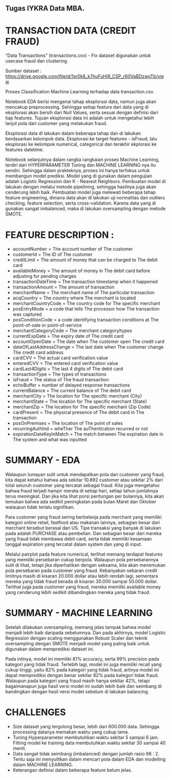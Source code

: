 ## Tugas IYKRA Data MBA.

# TRANSACTION DATA (CREDIT FRAUD)

“Data Transactions” (transactions.csv) - Fix dataset digunakan untuk usecase fraud dan clustering.

Sumber dataset : https://drive.google.com/file/d/1sr0k8_k7huFuHiR_C5P_r60VaBDzwoTb/view

Proses Classification Machine Learning terhadap data transaction.csv. 

Notebook EDA berisi mengenai tahap eksplorasi data, namun juga akan mencakup preprocessing. Sehingga setiap feature dari data yang di eksplorasi akan bersih dari Null Values, serta sesuai dengan definisi dari tiap features. Tujuan eksplorasi data ini adalah untuk mengetahui lebih lanjut pola dari customer yang melakukan fraud. 

Eksplorasi data di lakukan dalam beberapa tahap dan di lakukan berdasarkan kelompok data. Eksplorasi ke target features - isFraud, lalu eksplorasi ke kelompok numerical, categorical dan terakhir ekplorasi ke features datetime.

Notebook selanjutnya dalam rangka rangkaian proses Machine Learning, terdiri dari HYPERPARAMETER Tuning dan MACHINE LEARNING nya itu sendiri. Sehingga dalam prakteknya, proses ini hanya terfokus untuk membangun model prediksi. Model yang di gunakan dalam pengujian adalah Logistic Regression dan K - Nearest Neighbors. Pembuatan model di lakukan dengan melalui metode pipelining, sehingga hasilnya juga akan cenderung lebih baik. Pembuatan model juga melewati beberapa tahap feature engineering, dimana data akan di lakukan uji normalitas dan outliers checking, feature selection, serta cross-validation. Karena data yang di gunakan sangat imbalanced, maka di lakukan oversampling dengan metode SMOTE.


# FEATURE DESCRIPTION :

- accountNumber             = The account number of The customer
- customerId    =  The ID of The customer
- creditLimit               =  The amount of money that can be charged to The debit card
- availableMoney        = The amount of money in The debit card before adjusting for pending charges      
- transactionDateTime       = The transaction timestamp when it happened
- transactionAmount        = The amount of transaction 
- merchantName          = The merchant name of The particular transaction
- acqCountry             = The country where The merchant is located
- merchantCountryCode    = The country code for The specific merchant
- posEntryMode        = a code that tells The processor how The transaction was captured
- posConditionCode   = a code identifying transaction conditions at The point-of-sale or point-of-service
- merchantCategoryCode    = The merchant category/types
- currentExpDate       =  The expiry date of The credit card
- accountOpenDate      = The date when The customer open The credit card
- dateOfLastAddressChange    = The last date when The customer change The credit card address
- cardCVV = The actual card verification value
- enteredCVV       = The entered card verification value
- cardLast4Digits     = The last 4 digits of The debit card
- transactionType        = The types of transactions
- isFraud      = The status of The fraud transaction
- echoBuffer    = number of delayed response transactions
- currentBalance =  The current balance of The debit card
- merchantCity = The location for The specific merchant (City)
- merchantState   = The location for The specific merchant (State)
- merchantZip = The location for The specific merchant (Zip Code)           
- cardPresent =     The physical presence of The debit card in The transaction
- posOnPremises = The location of The point of sales          
- recurringAuthInd  = wheTher The auThentication recurred or not
- expirationDateKeyInMatch = The match between The expiration date in The system and what was inputted

# SUMMARY - EDA 

Walaupun lumayan sulit untuk mendapatkan pola dari customer yang fraud, kita dapat ketahui bahwa ada sekitar 10.892 customer atau sekitar 2% dari total seluruh customer yang tercatat sebagai fraud. Kita juga mengetahui bahwa fraud terjadi hampir merata di setiap hari, setiap tahun jumlahnya terus meningkat. Dan jika kita lihat porsi peritungan per bulannya, kita akan temukan bahwa ada sedikit peningkatan pada bulan Maret dan Oktober walaupun tidak terlalu signifikan.

Para customer yang fraud sering berbelanja pada merchant yang memiliki kategori online retail, fastfood atau makanan lainnya, sebagian besar dari merchant tersebut berasal dari US. Tipe transaksi yang banyak di lakukan pada adalah PURCHASE atau pembelian. Dan sebagian besar dari mereka yang fraud tidak membawa debit card, serta tidak memiliki kesamaan tanggal expiration yang tercatat dalam system dan yang di input.

Melalui pairplot pada feature numerical, terlihat memang terdapat features yang memiliki persebaran cukup berpola. Walaupun pola persebarannya sulit di lihat, tetapi jika diperhatikan dengan seksama, kita akan menemukan pola persebaran pada customer yang fraud. Kebanyakan sebaran credit limitnya masih di kisaran 20.000 dollar atau lebih rendah lagi, sementara mereka yang tidak fraud berada di kisaran 30.000 sampai 50.000 dollar. Terlihat juga pada customer yang fraud, mereka memiliki available money yang cenderung lebih sedikit dibandingkan mereka yang tidak fraud.

# SUMMARY - MACHINE LEARNING

Setelah dilakukan oversampling, memang jelas tampak bahwa model menjadi lebih baik daripada sebelumnya. Dan pada akhirnya, model Logistic Regression dengan scaling menggunakan Robust Scaler dan teknik oversampling dengan SMOTE menjadi model yang paling baik untuk digunakan dalam memprediksi dataset ini.

Pada intinya, model ini memiliki 81% accuracy, serta 99% precision pada kategori yang tidak fraud. Terlebih lagi, model ini juga memiliki recall yang cukup tinggi, yaitu 82% pada kategori yang tidak fraud, artinya model ini dapat memprediksi dengan benar sekitar 82% pada kategori tidak fraud. Walaupun pada kategori yang fraud masih hanya sekitar 42%, tetapi bagaimanapun juga hasil versi model ini sudah lebih baik dan seimbang di bandingkan dengan hasil versi model sebelum di lakukan balancing.

# CHALLENGES 

- Size dataset yang tergolong besar, lebih dari 600.000 data. Sehingga processing datanya memakan waktu yang cukup lama. 
- Tuning Hyperparameter membutuhkan waktu sekitar 5 sampai 6 jam. Fitting model ke training data membutuhkan waktu sekitar 30 sampai 40 menit.
- Data sangat tidak seimbang (imbalanced) dengan jumlah rasio 98 : 2. Tentu saja ini menyulitkan dalam mencari pola dalam EDA dan modelling dalam MACHINE LEARNING.
- Keterangan definisi dalam beberapa feature belum jelas.
